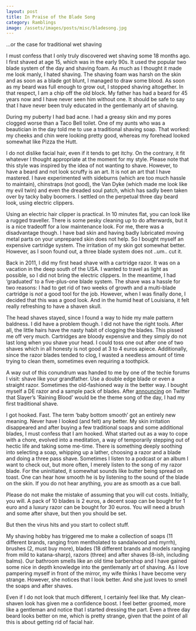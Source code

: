 ```yaml
---
layout: post
title: In Praise of the Blade Song
category: Ramblings
image: /assets/images/posts/misc/bladesong.jpg
---
```

...or the case for traditional wet shaving

I must confess that I only truly discovered wet shaving some 18 months ago. I first shaved at age 15, which was in the early 90s. It used the popular two blade system of the day and shaving foam. As much as I thought it made me look manly, I hated shaving. The shaving foam was harsh on the skin and as soon as a blade got blunt, I managed to draw some blood. As soon as my beard was full enough to grow out, I stopped shaving altogether. In that respect, I am a chip off the old block. My father has had a beard for 45 years now and I have never seen him without one. It should be safe to say that I have never been truly educated in the gentlemanly art of shaving.

During my puberty I had bad acne. I had a greasy skin and my pores clogged worse than a Taco Bell toilet. One of my aunts who was a beautician in the day told me to use a traditional shaving soap. That worked: my cheeks and chin were looking pretty good, whereas my forehead looked somewhat like Pizza the Hutt.

I do not dislike facial hair, even if it tends to get itchy. On the contrary, it fit whatever I thought appropriate at the moment for my style. Please note that this style was inspired by the idea of not wanting to shave. However, to have a beard and not look scruffy is an art. It is not an art that I have mastered. I have experimented with sideburns (which are too much hassle to maintain), chinstraps (not good), the Van Dyke (which made me look like my evil twin) and even the dreaded soul patch, which has sadly been taken over by tacky baby boomers. I settled on the perpetual three day beard look, using electric clippers.

Using an electric hair clipper is practical. In 10 minutes flat, you can look like a rugged traveller. There is some pesky cleaning up to do afterwards, but it is a nice tradeoff for a low maintenance look. For me, there was a disadvantage though. I have bad skin and having badly lubricated moving metal parts on your unprepared skin does not help. So I bought myself an expensive cartridge system. The irritation of my skin got somewhat better. However, as I soon found out, a three blade system does not ..um.. cut it.

Back in 2011, I did my first head shave with a cartridge razor. It was on a vacation in the deep south of the USA. I wanted to travel as light as possible, so I did not bring the electric clippers. In the meantime, I had ‘graduated’ to a five-plus-one blade system. The shave was a hassle for two reasons: I had to get rid of two weeks of growth and a multi-blade cartridge is *not* a good tool for the job. However, when I was finally done, I decided that this was a good look. And in the humid heat of Louisiana, it felt really refreshing to have a shaven skull.

The head shaves stayed, since I found a way to hide my male pattern baldness. I did have a problem though. I did not have the right tools. After all, the little hairs have the nasty habit of clogging the blades. This pissed me off very much. Cartridges are bloody expensive and they simply do not last long when you shave your head. I could toss one out after one of two shaves which in all honesty is not good at 3 to 4 euros apiece. Additionally, since the razor blades tended to clog, I wasted a needless amount of time trying to clean them, sometimes even requiring a toothpick.

A way out of this conundrum was handed to me by one of the techie forums I visit: shave like your grandfather. Use a double edge blade or even a straight razor. Sometimes the old-fashioned way *is* the better way. I bought myself a DE razor and a sample pack of blades. After [announcing](https://twitter.com/joachimvdhaterd/status/299616181885743105) on Twitter that Slayer’s 'Raining Blood’ would be the theme song of the day, I had my first traditional shave.

I got hooked. Fast. The term ‘baby bottom smooth’ got an entirely new meaning. Never have I looked (and felt) any better. My skin irritation disappeared and after buying a few traditional soaps and some additional blades, I must confess that I am hooked. What started out as a way to cope with a chore, evolved into a meditation, a way of temporarily stepping out of hectic life and taking some me-time. There is something deeply soothing into selecting a soap, whipping up a lather, choosing a razor and a blade and doing a three pass shave. Sometimes I listen to a podcast or an album I want to check out, but more often, I merely listen to the song of my razor blade. For the uninitiated, it somewhat sounds like butter being spread on toast. One can hear how smooth he is by listening to the sound of the blade on the skin. If you do not hear anything, you are as smooth as a cue ball.

Please do not make the mistake of assuming that you will cut costs. Initially, you will. A pack of 10 blades is 2 euros, a decent soap can be bought for 1 euro and a luxury razor can be bought for 30 euros. You will need a brush and some after shave, but then you should be set.

But then the virus hits and you start to collect stuff.

My shaving hobby has triggered me to make a collection of soaps (11 different brands, ranging from mentholated to sandalwood and myrrh), brushes (2, must buy more), blades (18 different brands and models ranging from mild to katana-sharp), razors (three) and after shaves (8-ish, including balms). Our bathroom smells like an old time barbershop and I have gained some nice in depth knowledge into the gentlemanly art of shaving. As I love pampering myself in front of the mirror, my wife thinks I have become very strange. However, she notices that I look better. And she just loves to smell the soaps and after shaves.

Even if I do not look that much different, I certainly feel like that. My clean-shaven look has given me a confidence boost. I feel better groomed, more like a gentleman and notice that I started dressing the part. Even a three day beard looks better on me, which is pretty strange, given that the point of all this is about getting rid of facial hair.
